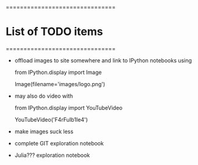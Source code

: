 ===============================
# List of TODO items
===============================

- offload images to site somewhere and link to IPython notebooks using

    from IPython.display import Image

    Image(filename='images/logo.png')

- may also do video with

    from IPython.display import YouTubeVideo

    YouTubeVideo('F4rFuIb1Ie4')

- make images suck less
- complete GIT exploration notebook
- Julia??? exploration notebook

